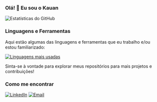 ### Olá! 👋 Eu sou o Kauan

![Estatísticas do GitHub](https://github-readme-stats.vercel.app/api?username=kauansb&show_icons=true&theme=radical&size_weight=1&count_weight=0)

### Linguagens e Ferramentas

Aqui estão algumas das linguagens e ferramentas que eu trabalho e/ou estou familiarizado:

[![Linguagens mais usadas](https://github-readme-stats.vercel.app/api/top-langs/?username=kauansb&layout=compact)](https://github.com/kauansb)

Sinta-se à vontade para explorar meus repositórios para mais projetos e contribuições!

### Como me encontrar
[![LinkedIn](https://img.shields.io/badge/LinkedIn-Profile-blue?style=for-the-badge&logo=linkedin&logoColor=blue)](https://www.linkedin.com/in/kauan-barros)
[![Email](https://img.shields.io/badge/Email-Contact-red?style=for-the-badge&logo=gmail)](mailto:kauansbflu@gmail.com)

